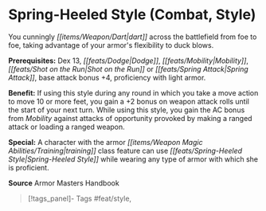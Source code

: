 ﻿---
cssclass: [feats]

---
# Spring-Heeled Style (Combat, Style)

You cunningly _[[items/Weapon/Dart|dart]]_ across the battlefield from foe to foe, taking advantage of your armor's flexibility to duck blows.

**Prerequisites:** Dex 13, _[[feats/Dodge|Dodge]]_, _[[feats/Mobility|Mobility]]_, _[[feats/Shot on the Run|Shot on the Run]]_ or _[[feats/Spring Attack|Spring Attack]]_, base attack bonus +4, proficiency with light armor.

**Benefit:** If using this style during any round in which you take a move action to move 10 or more feet, you gain a +2 bonus on weapon attack rolls until the start of your next turn. While using this style, you gain the AC bonus from _Mobility_ against attacks of opportunity provoked by making a ranged attack or loading a ranged weapon.

**Special:** A character with the armor _[[items/Weapon Magic Abilities/Training|training]]_ class feature can use _[[feats/Spring-Heeled Style|Spring-Heeled Style]]_ while wearing any type of armor with which she is proficient.

**Source** Armor Masters Handbook
>[!tags_panel]- Tags
> #feat/style, 